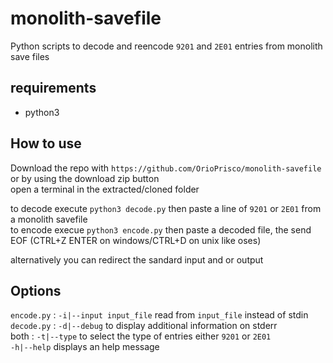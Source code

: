 # monolith-savefile

Python scripts to decode and reencode `9201` and `2E01` entries from monolith save files

## requirements
- python3

## How to use

Download the repo with `https://github.com/OrioPrisco/monolith-savefile` or by using the download zip button  
open a terminal in the extracted/cloned folder  

to decode execute `python3 decode.py` then paste a line of `9201` or `2E01` from a monolith savefile  
to encode execue `python3 encode.py` then paste a decoded file, the send EOF (CTRL+Z ENTER on windows/CTRL+D on unix like oses)  
  
alternatively you can redirect the sandard input and or output  
  
## Options
`encode.py`	: `-i|--input input_file` read from `input_file` instead of stdin  
`decode.py`	: `-d|--debug` to display additional information on stderr  
both	: `-t|--type` to select the type of entries either `9201` or `2E01`  
	`-h|--help` displays an help message
